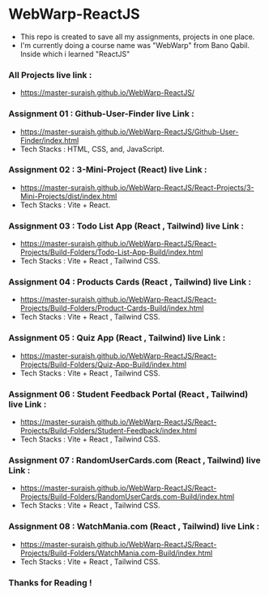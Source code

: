 # WebWarp-ReactJS

- This repo is created to save all my assignments, projects in one place.
- I'm currently doing a course name was "WebWarp" from Bano Qabil. Inside which i learned "ReactJS"

### All Projects live link :

- https://master-suraish.github.io/WebWarp-ReactJS/

### Assignment 01 : Github-User-Finder live Link :

- https://master-suraish.github.io/WebWarp-ReactJS/Github-User-Finder/index.html
- Tech Stacks : HTML, CSS, and, JavaScript.

### Assignment 02 : 3-Mini-Project (React) live Link :

- https://master-suraish.github.io/WebWarp-ReactJS/React-Projects/3-Mini-Projects/dist/index.html
- Tech Stacks : Vite + React.

### Assignment 03 : Todo List App (React , Tailwind) live Link :

- https://master-suraish.github.io/WebWarp-ReactJS/React-Projects/Build-Folders/Todo-List-App-Build/index.html
- Tech Stacks : Vite + React , Tailwind CSS.

### Assignment 04 : Products Cards (React , Tailwind) live Link :

- https://master-suraish.github.io/WebWarp-ReactJS/React-Projects/Build-Folders/Product-Cards-Build/index.html
- Tech Stacks : Vite + React , Tailwind CSS.

### Assignment 05 : Quiz App (React , Tailwind) live Link :

- https://master-suraish.github.io/WebWarp-ReactJS/React-Projects/Build-Folders/Quiz-App-Build/index.html
- Tech Stacks : Vite + React , Tailwind CSS.

### Assignment 06 : Student Feedback Portal (React , Tailwind) live Link :

- https://master-suraish.github.io/WebWarp-ReactJS/React-Projects/Build-Folders/Student-Feedback/index.html
- Tech Stacks : Vite + React , Tailwind CSS.

### Assignment 07 : RandomUserCards.com (React , Tailwind) live Link :

- https://master-suraish.github.io/WebWarp-ReactJS/React-Projects/Build-Folders/RandomUserCards.com-Build/index.html
- Tech Stacks : Vite + React , Tailwind CSS.

### Assignment 08 : WatchMania.com (React , Tailwind) live Link :

- https://master-suraish.github.io/WebWarp-ReactJS/React-Projects/Build-Folders/WatchMania.com-Build/index.html
- Tech Stacks : Vite + React , Tailwind CSS.

### Thanks for Reading !
